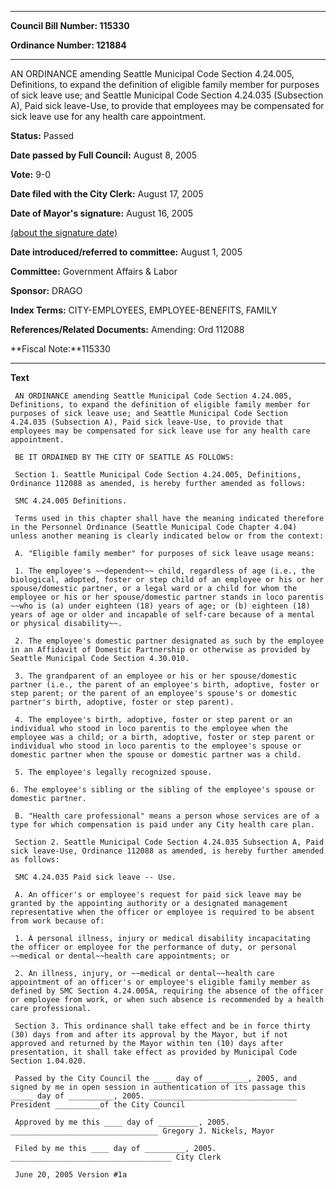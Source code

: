 

********

**Council Bill Number: 115330**
   
**Ordinance Number: 121884**
********

 AN ORDINANCE amending Seattle Municipal Code Section 4.24.005, Definitions, to expand the definition of eligible family member for purposes of sick leave use; and Seattle Municipal Code Section 4.24.035 (Subsection A), Paid sick leave-Use, to provide that employees may be compensated for sick leave use for any health care appointment.

**Status:** Passed
   
**Date passed by Full Council:** August 8, 2005
   
**Vote:** 9-0
   
**Date filed with the City Clerk:** August 17, 2005
   
**Date of Mayor's signature:** August 16, 2005
   
[(about the signature date)](/~public/approvaldate.htm)
   
   
   
**Date introduced/referred to committee:** August 1, 2005
   
**Committee:** Government Affairs & Labor
   
**Sponsor:** DRAGO
   
   
**Index Terms:** CITY-EMPLOYEES, EMPLOYEE-BENEFITS, FAMILY

**References/Related Documents:** Amending: Ord 112088

**Fiscal Note:**115330

********

**Text**
   
```
 AN ORDINANCE amending Seattle Municipal Code Section 4.24.005, Definitions, to expand the definition of eligible family member for purposes of sick leave use; and Seattle Municipal Code Section 4.24.035 (Subsection A), Paid sick leave-Use, to provide that employees may be compensated for sick leave use for any health care appointment.

 BE IT ORDAINED BY THE CITY OF SEATTLE AS FOLLOWS:

 Section 1. Seattle Municipal Code Section 4.24.005, Definitions, Ordinance 112088 as amended, is hereby further amended as follows:

 SMC 4.24.005 Definitions.

 Terms used in this chapter shall have the meaning indicated therefore in the Personnel Ordinance (Seattle Municipal Code Chapter 4.04) unless another meaning is clearly indicated below or from the context:

 A. "Eligible family member" for purposes of sick leave usage means:

 1. The employee's ~~dependent~~ child, regardless of age (i.e., the biological, adopted, foster or step child of an employee or his or her spouse/domestic partner, or a legal ward or a child for whom the employee or his or her spouse/domestic partner stands in loco parentis ~~who is (a) under eighteen (18) years of age; or (b) eighteen (18) years of age or older and incapable of self-care because of a mental or physical disability~~.

 2. The employee's domestic partner designated as such by the employee in an Affidavit of Domestic Partnership or otherwise as provided by Seattle Municipal Code Section 4.30.010.

 3. The grandparent of an employee or his or her spouse/domestic partner (i.e., the parent of an employee's birth, adoptive, foster or step parent; or the parent of an employee's spouse's or domestic partner's birth, adoptive, foster or step parent).

 4. The employee's birth, adoptive, foster or step parent or an individual who stood in loco parentis to the employee when the employee was a child; or a birth, adoptive, foster or step parent or individual who stood in loco parentis to the employee's spouse or domestic partner when the spouse or domestic partner was a child.

 5. The employee's legally recognized spouse.

6. The employee's sibling or the sibling of the employee's spouse or domestic partner.

 B. "Health care professional" means a person whose services are of a type for which compensation is paid under any City health care plan.

 Section 2. Seattle Municipal Code Section 4.24.035 Subsection A, Paid sick leave-Use, Ordinance 112088 as amended, is hereby further amended as follows:

 SMC 4.24.035 Paid sick leave -- Use.

 A. An officer's or employee's request for paid sick leave may be granted by the appointing authority or a designated management representative when the officer or employee is required to be absent from work because of:

 1. A personal illness, injury or medical disability incapacitating the officer or employee for the performance of duty, or personal ~~medical or dental~~health care appointments; or

 2. An illness, injury, or ~~medical or dental~~health care appointment of an officer's or employee's eligible family member as defined by SMC Section 4.24.005A, requiring the absence of the officer or employee from work, or when such absence is recommended by a health care professional.

 Section 3. This ordinance shall take effect and be in force thirty (30) days from and after its approval by the Mayor, but if not approved and returned by the Mayor within ten (10) days after presentation, it shall take effect as provided by Municipal Code Section 1.04.020.

 Passed by the City Council the ____ day of _________, 2005, and signed by me in open session in authentication of its passage this _____ day of __________, 2005. _________________________________ President __________of the City Council

 Approved by me this ____ day of _________, 2005. _________________________________ Gregory J. Nickels, Mayor

 Filed by me this ____ day of _________, 2005. ____________________________________ City Clerk

 June 20, 2005 Version #1a

```
